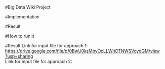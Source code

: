 #Big Data Wiki Project

#Implementation

#Result

#How to run it

#Result
Link for input file for approach 1: https://drive.google.com/file/d/0BwU0ksMoyOcLLWltOTNWSVoydGM/view?usp=sharing  
Link for input file for approach 2: 